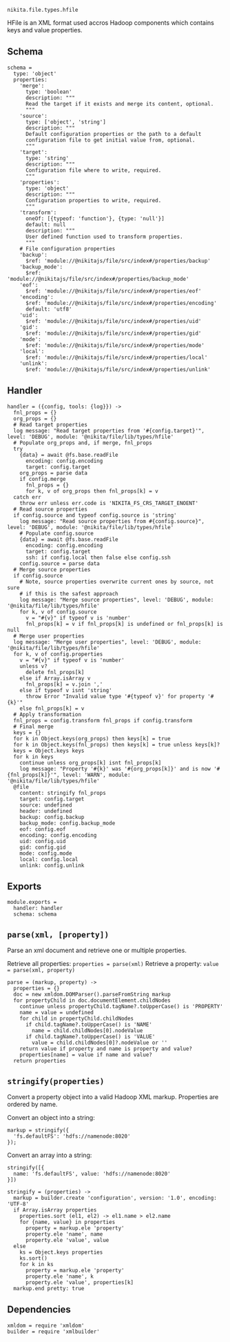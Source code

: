 
`nikita.file.types.hfile`

HFile is an XML format used accros Hadoop components which contains keys and
value properties.

## Schema

    schema =
      type: 'object'
      properties:
        'merge':
          type: 'boolean'
          description: """
          Read the target if it exists and merge its content, optional.
          """
        'source':
          type: ['object', 'string']
          description: """
          Default configuration properties or the path to a default
          configuration file to get initial value from, optional.
          """
        'target':
          type: 'string'
          description: """
          Configuration file where to write, required.
          """
        'properties':
          type: 'object'
          description: """
          Configuration properties to write, required.
          """
        'transform':
          oneOf: [{typeof: 'function'}, {type: 'null'}]
          default: null
          description: """
          User defined function used to transform properties.
          """
        # File configuration properties
        'backup':
          $ref: 'module://@nikitajs/file/src/index#/properties/backup'
        'backup_mode':
          $ref: 'module://@nikitajs/file/src/index#/properties/backup_mode'
        'eof':
          $ref: 'module://@nikitajs/file/src/index#/properties/eof'
        'encoding':
          $ref: 'module://@nikitajs/file/src/index#/properties/encoding'
          default: 'utf8'
        'uid':
          $ref: 'module://@nikitajs/file/src/index#/properties/uid'
        'gid':
          $ref: 'module://@nikitajs/file/src/index#/properties/gid'
        'mode':
          $ref: 'module://@nikitajs/file/src/index#/properties/mode'
        'local':
          $ref: 'module://@nikitajs/file/src/index#/properties/local'
        'unlink':
          $ref: 'module://@nikitajs/file/src/index#/properties/unlink'

## Handler

    handler = ({config, tools: {log}}) ->
      fnl_props = {}
      org_props = {}
      # Read target properties
      log message: "Read target properties from '#{config.target}'", level: 'DEBUG', module: '@nikita/file/lib/types/hfile'
      # Populate org_props and, if merge, fnl_props
      try
        {data} = await @fs.base.readFile
          encoding: config.encoding
          target: config.target
        org_props = parse data
        if config.merge
          fnl_props = {}
          for k, v of org_props then fnl_props[k] = v
      catch err
        throw err unless err.code is 'NIKITA_FS_CRS_TARGET_ENOENT'
      # Read source properties
      if config.source and typeof config.source is 'string'
        log message: "Read source properties from #{config.source}", level: 'DEBUG', module: '@nikita/file/lib/types/hfile'
        # Populate config.source
        {data} = await @fs.base.readFile
          encoding: config.encoding
          target: config.target
          ssh: if config.local then false else config.ssh
        config.source = parse data
      # Merge source properties
      if config.source
        # Note, source properties overwrite current ones by source, not sure
        # if this is the safest approach
        log message: "Merge source properties", level: 'DEBUG', module: '@nikita/file/lib/types/hfile'
        for k, v of config.source
          v = "#{v}" if typeof v is 'number'
          fnl_props[k] = v if fnl_props[k] is undefined or fnl_props[k] is null
      # Merge user properties
      log message: "Merge user properties", level: 'DEBUG', module: '@nikita/file/lib/types/hfile'
      for k, v of config.properties
        v = "#{v}" if typeof v is 'number'
        unless v?
          delete fnl_props[k]
        else if Array.isArray v
          fnl_props[k] = v.join ','
        else if typeof v isnt 'string'
          throw Error "Invalid value type '#{typeof v}' for property '#{k}'"
        else fnl_props[k] = v
      # Apply transformation
      fnl_props = config.transform fnl_props if config.transform
      # Final merge
      keys = {}
      for k in Object.keys(org_props) then keys[k] = true
      for k in Object.keys(fnl_props) then keys[k] = true unless keys[k]?
      keys = Object.keys keys
      for k in keys
        continue unless org_props[k] isnt fnl_props[k]
        log message: "Property '#{k}' was '#{org_props[k]}' and is now '#{fnl_props[k]}'", level: 'WARN', module: '@nikita/file/lib/types/hfile'
      @file
        content: stringify fnl_props
        target: config.target
        source: undefined
        header: undefined
        backup: config.backup
        backup_mode: config.backup_mode
        eof: config.eof
        encoding: config.encoding
        uid: config.uid
        gid: config.gid
        mode: config.mode
        local: config.local
        unlink: config.unlink
      
## Exports

    module.exports =
      handler: handler
      schema: schema

## `parse(xml, [property])`

Parse an xml document and retrieve one or multiple properties.

Retrieve all properties: `properties = parse(xml)`
Retrieve a property: `value = parse(xml, property)`

    parse = (markup, property) ->
      properties = {}
      doc = new xmldom.DOMParser().parseFromString markup
      for propertyChild in doc.documentElement.childNodes
        continue unless propertyChild.tagName?.toUpperCase() is 'PROPERTY'
        name = value = undefined
        for child in propertyChild.childNodes
          if child.tagName?.toUpperCase() is 'NAME'
            name = child.childNodes[0].nodeValue
          if child.tagName?.toUpperCase() is 'VALUE'
            value = child.childNodes[0]?.nodeValue or ''
        return value if property and name is property and value?
        properties[name] = value if name and value?
      return properties

## `stringify(properties)`

Convert a property object into a valid Hadoop XML markup. Properties are
ordered by name.

Convert an object into a string:

```
markup = stringify({
  'fs.defaultFS': 'hdfs://namenode:8020'
});
```

Convert an array into a string:

```
stringify([{
  name: 'fs.defaultFS', value: 'hdfs://namenode:8020'
}])
```

    stringify = (properties) ->
      markup = builder.create 'configuration', version: '1.0', encoding: 'UTF-8'
      if Array.isArray properties
        properties.sort (el1, el2) -> el1.name > el2.name
        for {name, value} in properties
          property = markup.ele 'property'
          property.ele 'name', name
          property.ele 'value', value
      else
        ks = Object.keys properties
        ks.sort()
        for k in ks
          property = markup.ele 'property'
          property.ele 'name', k
          property.ele 'value', properties[k]
      markup.end pretty: true

## Dependencies

    xmldom = require 'xmldom'
    builder = require 'xmlbuilder'
